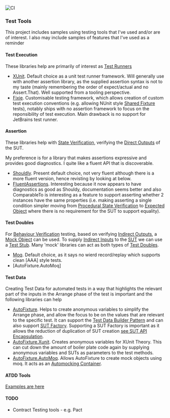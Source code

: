 ![CI](https://github.com/MarkGravestock/MarkGravestock.TestTools/workflows/CI/badge.svg)

### Test Tools

This project includes samples using testing tools that I've used and/or are of interest. I also may include samples of features that I've used
as a reminder

#### Test Execution

These libraries help are primarily of interest as [Test Runners](http://xunitpatterns.com/Test%20Runner.html)

- [XUnit](https://xunit.github.io/). Default choice as a unit test runner framework. Will generally use with another assertion library, as the supplied assertion syntax is not to
my taste (mainly remembering the order of expect/actual and no Assert.That). Well supported from a tooling perspective. 
- [Fixie](http://fixie.github.io/). Customisable testing framework, which allows creation of custom test execution conventions (e.g. allowing NUnit style [Shared Fixture](http://xunitpatterns.com/Shared%20Fixture.html) tests), notably ships with no assertion framework to focus on the
reponsibility of test execution. Main drawback is no support for JetBrains test runner.

#### Assertion

These libraries help with [State Verification](http://xunitpatterns.com/State%20Verification.html), verifying the [Direct Outputs](http://xunitpatterns.com/direct%20output.html) of the SUT.

My preference is for a library that makes assertions expressive and provides good diagnostics. I quite like a fluent API that is discoverable.

- [Shouldly](https://shouldly.readthedocs.io/en/latest/index.html). Present default choice, not very fluent although there is a more fluent version, hence revisting
by looking at below.
- [FluentAssertions](https://fluentassertions.com/). Interesting because it now appears to have diagnostics as good as Shouldy, documentation seems better and
also ComparableTo is interesting as a feature to support asserting whether 2 instances have the same properties 
(i.e. making asserting a single condition simpler moving from [Procedural State Verification](http://xunitpatterns.com/State%20Verification.html#Procedural%20State%20Verification) to [Expected Object](http://xunitpatterns.com/State%20Verification.html#Expected%20Object) where there is no requirement
for the SUT to support equality). 

#### Test Doubles

For [Behaviour Verification](http://xunitpatterns.com/Behavior%20Verification.html) testing, based on verifying [Indirect Outputs](http://xunitpatterns.com/indirect%20output.html), a [Mock Object](http://xunitpatterns.com/Mock%20Object.html) can be used.
To supply [Indirect Inputs]() to the [SUT](http://xunitpatterns.com/SUT.html) we can use a [Test Stub](http://xunitpatterns.com/Test%20Stub.html). Many 'mock' libraries can act
as both types of [Test Doubles](http://xunitpatterns.com/Test%20Double%20Patterns.html).

- [Moq](https://github.com/Moq/moq4). Default choice, as it says no wierd record/replay which supports clean [AAA] style tests.
- [AutoFixture.AutoMoq]

#### Test Data

Creating Test Data for automated tests in a way that highlights the relevant part of the inputs in the Arrange phase of the test is important
and the following libraries can help

- [AutoFixture](https://github.com/AutoFixture/AutoFixture). Helps to create anonymous variables to simplify the Arrange phase, and allow the focus to be on
the values that are relevant to the specific test. It can support the [Test Data Builder Pattern](http://www.natpryce.com/articles/000714.html) and can also support 
[SUT Factory](https://blog.ploeh.dk/2009/02/13/SUTFactory/). Supporting a SUT Factory is important as it allows the reduction of duplication of SUT creation [see SUT API Encapsulation](http://xunitpatterns.com/Test%20Utility%20Method.html#SUT%20API%20Encapsulation).
- [AutoFixture.Xunit](https://www.nuget.org/packages/AutoFixture.Xunit2). Creates anonymous variables for XUnit Theory. This can cut down the amount of boiler plate code
again by supplying anonymous variables and SUTs as parameters to the test methods.
- [AutoFixture.AutoMoq](https://www.nuget.org/packages/AutoFixture.AutoMoq). Allows AutoFixture to create mock objects using moq. It acts as an [Automocking Container](https://blog.ploeh.dk/2010/08/19/AutoFixtureasanauto-mockingcontainer).

#### ATDD Tools

[Examples are here](https://github.com/MarkGravestock/SpecByExampleCSharp)

#### TODO

- Contract Testing tools - e.g. Pact




